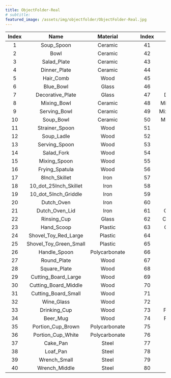 ```yaml
---
title: ObjectFolder-Real
# subtitle: 
featured_image: /assets/img/objectfolder/ObjectFolder-Real.jpg
---
```


| Index |          Name          |   Material    |      |      | Index |                         Name                         |   Material    |      |      | Index |        Name         |   Material    |
| :---: | :--------------------: | :-----------: | ---- | ---- | :---: | :--------------------------------------------------: | :-----------: | ---- | ---- | :---: | :-----------------: | :-----------: |
|   1   |       Soup_Spoon       |    Ceramic    |      |      |  41   |                     Wrench_Large                     |     Steel     |      |      |  81   |  Utensil_Container  |     Wood      |
|   2   |          Bowl          |    Ceramic    |      |      |  42   |                        Pestle                        |     Iron      |      |      |  82   |         Can         |     Glass     |
|   3   |      Salad_Plate       |    Ceramic    |      |      |  43   |                        Mortar                        |     Iron      |      |      |  83   |    Potato_Masher    |     Steel     |
|   4   |      Dinner_Plate      |    Ceramic    |      |      |  44   |                      Sculpture                       |     Iron      |      |      |  84   |       Skimmer       |     Steel     |
|   5   |       Hair_Comb        |     Wood      |      |      |  45   |                        Ladle                         |     Iron      |      |      |  85   |    Pasta_Server     |     Steel     |
|   6   |       Blue_Bowl        |     Glass     |      |      |  46   |                       Spatula                        |     Iron      |      |      |  86   |    Slotted_Spoon    |     Steel     |
|   7   |    Decorative_Plate    |     Glass     |      |      |  47   |                   Decorative_Cast                    |     Iron      |      |      |  87   |    Solid_Turner     |     Steel     |
|   8   |      Mixing_Bowl       |    Ceramic    |      |      |  48   |                  Mixing_Bowl_Large                   |    Plastic    |      |      |  88   |        Ladle        |     Steel     |
|   9   |      Serving_Bowl      |    Ceramic    |      |      |  49   |                  Mixing_Bowl_Middle                  |    Plastic    |      |      |  89   |     Solid_Spoon     |     Steel     |
|  10   |       Soup_Bowl        |    Ceramic    |      |      |  50   |                  Mixing_Bowl_Small                   |    Plastic    |      |      |  90   |   Slotted_Turner    |     Steel     |
|  11   |     Strainer_Spoon     |     Wood      |      |      |  51   |                      Fruit_Bowl                      |     Glass     |      |      |  91   |     Glass_Green     |     Glass     |
|  12   |       Soup_Ladle       |     Wood      |      |      |  52   |                      Fork_Small                      |     Steel     |      |      |  92   |      Glass_Red      |     Glass     |
|  13   |     Serving_Spoon      |     Wood      |      |      |  53   |                      Fork_Large                      |     Steel     |      |      |  93   |        Vase         |     Glass     |
|  14   |       Salad_Fork       |     Wood      |      |      |  54   |                     Spoon_Small                      |     Steel     |      |      |  94   |     Salad_Bowl      |     Glass     |
|  15   |      Mixing_Spoon      |     Wood      |      |      |  55   |                     Spoon_Large                      |     Steel     |      |      |  95   |        Scoop        | Polycarbonate |
|  16   |     Frying_Spatula     |     Wood      |      |      |  56   |                     Knife_Large                      |    Plastic    |      |      |  96   |       Box_Lid       | Polycarbonate |
|  17   |     8Inch_Skillet      |     Iron      |      |      |  57   |                     Knife_Middle                     |    Plastic    |      |      |  97   |  Stanford_Frisbee   |    Plastic    |
|  18   | 10_dot_25Inch_Skillet  |     Iron      |      |      |  58   |                     Knife_Small                      |    Plastic    |      |      |  98   |     Kettlebell      |     Iron      |
|  19   |  10_dot_5Inch_Griddle  |     Iron      |      |      |  59   |                      Soap_Dish                       |     Glass     |      |      |  99   |  Trim_Removal_Tool  |    Plastic    |
|  20   |       Dutch_Oven       |     Iron      |      |      |  60   |                      Beer_Glass                      |     Glass     |      |      |  100  | Trim_Removal_Tool_2 |    Plastic    |
|  21   |     Dutch_Oven_Lid     |     Iron      |      |      |  61   |                   Container_Large                    |    Ceramic    |      |      |       |                     |               |
|  22   |      Rinsing_Cup       |     Glass     |      |      |  62   |                   Container_Middle                   |    Ceramic    |      |      |       |                     |               |
|  23   |       Hand_Scoop       |    Plastic    |      |      |  63   |                   Container_Small                    |    Ceramic    |      |      |       |                     |               |
|  24   |  Shovel_Toy_Red_Large  |    Plastic    |      |      |  64   |                         Mug                          |    Ceramic    |      |      |       |                     |               |
|  25   | Shovel_Toy_Green_Small |    Plastic    |      |      |  65   |                         Vase                         |    Ceramic    |      |      |       |                     |               |
|  26   |      Handle_Spoon      | Polycarbonate |      |      |  66   |                     Plate_Handle                     |     Iron      |      |      |       |                     |               |
|  27   |      Round_Plate       |     Wood      |      |      |  67   |                        Plate                         |     Iron      |      |      |       |                     |               |
|  28   |      Square_Plate      |     Wood      |      |      |  68   |                      Plate_Base                      |     Wood      |      |      |       |                     |               |
|  29   |  Cutting_Board_Large   |     Wood      |      |      |  69   |                    Display_Stand                     |     Iron      |      |      |       |                     |               |
|  30   |  Cutting_Board_Middle  |     Wood      |      |      |  70   |                     Drop_Funnel                      | Polycarbonate |      |      |       |                     |               |
|  31   |  Cutting_Board_Small   |     Wood      |      |      |  71   |                    Container_Lid                     | Polycarbonate |      |      |       |                     |               |
|  32   |       Wine_Glass       |     Wood      |      |      |  72   |                       Food_Pan                       | Polycarbonate |      |      |       |                     |               |
|  33   |      Drinking_Cup      |     Wood      |      |      |  73   |                   Flowerpot_Large                    |    Ceramic    |      |      |       |                     |               |
|  34   |        Beer_Mug        |     Wood      |      |      |  74   |                   Flowerpot_Small                    |    Ceramic    |      |      |       |                     |               |
|  35   |   Portion_Cup_Brown    | Polycarbonate |      |      |  75   |                      Vase_Green                      |    Ceramic    |      |      |       |                     |               |
|  36   |   Portion_Cup_White    | Polycarbonate |      |      |  76   |                      Vase_Blue                       |    Ceramic    |      |      |       |                     |               |
|  37   |        Cake_Pan        |     Steel     |      |      |  77   |                     Vase_Orange                      |    Ceramic    |      |      |       |                     |               |
|  38   |        Loaf_Pan        |     Steel     |      |      |  78   |                      Swan_Large                      |    Ceramic    |      |      |       |                     |               |
|  39   |      Wrench_Small      |     Steel     |      |      |  79   | [Swan_Small](https://www.objectfolder.org/swan_vis/) |    Ceramic    |      |      |       |                     |               |
|  40   |     Wrench_Middle      |     Steel     |      |      |  80   |                     Spoon_Holder                     |     Wood      |      |      |       |                     |               |
